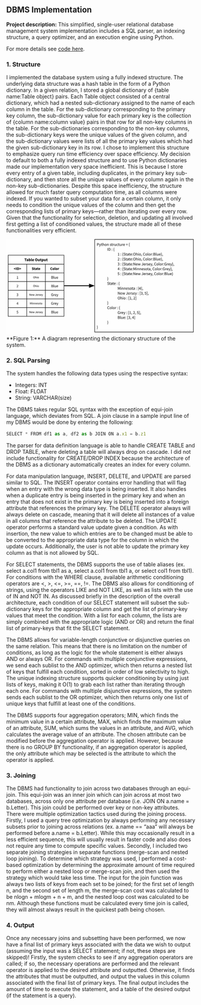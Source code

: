 ## DBMS Implementation

**Project description:** This simplified, single-user relational database management system implementation includes a SQL parser, an indexing structure, a query optimizer, and an execution engine using Python.

For more details see [code here](https://guides.github.com/features/mastering-markdown/).

### 1. Structure

I implemented the database system using a fully indexed structure. The underlying data structure was a hash table in the form of a Python dictionary. 
In a given relation, I stored a global dictionary of {table name:Table object} pairs. Each Table object consisted of a central dictionary, which had a nested sub-dictionary assigned to the name of each column in the table. For the sub-dictionary corresponding to the primary key column, the sub-dictionary value for each primary key is the collection of {column name:column value} pairs in that row for all non-key columns in the table. For the sub-dictionaries corresponding to the non-key columns, the sub-dictionary keys were the unique values of the given column, and the sub-dictionary values were lists of all the primary key values which had the given sub-dictionary key in its row.
I chose to implement this structure to emphasize query run time efficiency over space efficiency. My decision to default to both a fully indexed structure and to use Python dictionaries made our implementation very space inefficient. This is because I store every entry of a given table, including duplicates, in the primary key sub-dictionary, and then store all the unique values of every column again in the non-key sub-dictionaries. 
Despite this space inefficiency, the structure allowed for much faster query computation time, as all columns were indexed. If you wanted to subset your data for a certain column, it only needs to condition the unique values of the column and then get the corresponding lists of primary keys—rather than iterating over every row. Given that the functionality for selection, deletion, and updating all involved first getting a list of conditioned values, the structure made all of these functionalities very efficient.

<img src="images/table structure.jpeg?raw=true"/>
**Figure 1:** A diagram representing the dictionary structure of the system.

### 2. SQL Parsing

The system handles the following data types using the respective syntax:
  - Integers: INT
  - Float: FLOAT
  - String: VARCHAR(size)

The DBMS takes regular SQL syntax with the exception of equi-join language, which deviates from SQL. A join clause in a sample input line of my DBMS would be done by entering the following:

```javascript
SELECT * FROM df1 as a, df2 as b JOIN ON a.x1 = b.z1
```

The parser for data definition language is able to handle CREATE TABLE and DROP TABLE, where deleting a table will always drop on cascade. I did not include functionality for CREATE/DROP INDEX because the architecture of the DBMS as a dictionary automatically creates an index for every column. 

For data manipulation language, INSERT, DELETE, and UPDATE are parsed similar to SQL. The INSERT operator contains error handling that will flag when an entry with the wrong data type is being inserted. It also handles when a duplicate entry is being inserted in the primary key and when an entry that does not exist in the primary key is being inserted into a foreign attribute that references the primary key. 
The DELETE operator always will always delete on cascade, meaning that it will delete all instances of a value in all columns that reference the attribute to be deleted.
The UPDATE operator performs a standard value update given a condition. As with insertion, the new value to which entries are to be changed must be able to be converted to the appropriate data type for the column in which the update occurs. Additionally, the user is not able to update the primary key column as that is not allowed by SQL.

For SELECT statements, the DBMS supports the use of table aliases (ex. select a.col1 from tbl1 as a, select a.col1 from tbl1 a, or select col1 from tbl1). For conditions with the WHERE clause, available arithmetic conditioning operators are <, >, <=, >=,  ==, !=. The DBMS also allows for conditioning of strings, using the operators LIKE and NOT LIKE, as well as lists with the use of IN and NOT IN.
As discussed briefly in the description of the overall architecture, each condition of our SELECT statement will subset the sub-dictionary keys for the appropriate column and get the list of primary-key values that meet the condition. With a list for each column, the lists are simply combined with the appropriate logic (AND or OR) and return the final list of primary-keys that fit the SELECT statement.

The DBMS allows for variable-length conjunctive or disjunctive queries on the same relation. This means that there is no limitation on the number of conditions, as long as the logic for the whole statement is either always AND or always OR. For commands with multiple conjunctive expressions, we send each sublist to the AND optimizer, which then returns a nested list of keys that fulfill each condition, sorted in order of low selectivity to high. The unique indexing structure supports quicker conditioning by using just lists of keys, making it O(1) to grab each list rather than iterating through each one. For commands with multiple disjunctive expressions, the system sends each sublist to the OR optimizer, which then returns only one list of unique keys that fulfill at least one of the conditions.

The DBMS supports four aggregation operators; MIN, which finds the minimum value in a certain attribute, MAX, which finds the maximum value of an attribute, SUM, which sums the values in an attribute, and AVG, which calculates the average value of an attribute. The chosen attribute can be modified before the aggregation operator is applied. However, because there is no GROUP BY functionality, if an aggregation operator is applied, the only attribute which may be selected is the attribute to which the operator is applied. 

### 3. Joining

The DBMS had functionality to join across two databases through an equi-join. This equi-join was an inner join which can join across at most two databases, across only one attribute per database (i.e. JOIN ON a.name = b.Letter). This join could be performed over key or non-key attributes.
There were multiple optimization tactics used during the joining process. Firstly, I used a query tree optimization by always performing any necessary subsets prior to joining across relations (ex. a.name == “aaa” will always be performed before a.name = b.Letter). While this may occasionally result in a less efficient sequence, this will usually result in faster code and also does not require any time to compute specific values. Secondly, I included two separate joining strategies in separate functions (merge-scan and nested loop joining). To determine which strategy was used, I performed a cost-based optimization by determining the approximate amount of time required to perform either a nested loop or merge-scan join, and then used the strategy which would take less time. The input for the join function was always two lists of keys from each set to be joined; for the first set of length n, and the second set of length m, the merge-scan cost was calculated to be nlogn + mlogm + n + m, and the nested loop cost was calculated to be nm. Although these functions must be calculated every time join is called, they will almost always result in the quickest path being chosen.


### 4. Output

Once any necessary joins and subsetting have been performed, we now have a final list of primary keys associated with the data we wish to output (assuming the input was a SELECT statement; if not, these steps are skipped)! Firstly, the system checks to see if any aggregation operators are called; if so, the necessary operations are performed and the relevant operator is applied to the desired attribute and outputted. Otherwise, it finds the attributes that must be outputted, and output the values in this column associated with the final list of primary keys. The final output includes the amount of time to execute the statement, and a table of the desired output (if the statement is a query).
